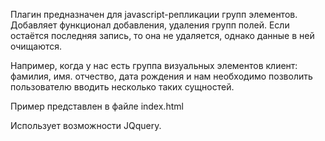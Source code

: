 Плагин предназначен для javascript-репликации групп элементов.
Добавляет функционал добавления, удаления групп полей.
Если остаётся последняя запись, то она не удаляется, 
однако данные в ней очищаются. 

Например, когда у нас есть группа визуальных элементов
клиент: фамилия, имя. отчество, дата рождения
и нам необходимо позволить пользователю вводить несколько таких сущностей.

Пример представлен в файле index.html


Использует возможности JQquery.
